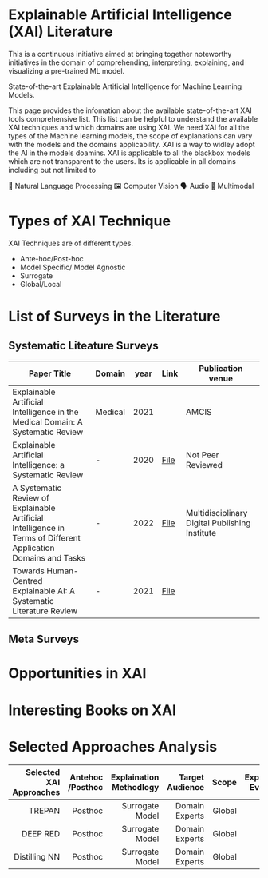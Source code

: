 
# Explainable Artificial Intelligence (XAI) Literature

This is a continuous initiative aimed at bringing together noteworthy initiatives in the domain of comprehending, interpreting, explaining, and visualizing a pre-trained ML model. 

State-of-the-art Explainable Artificial Intelligence for Machine Learning Models.

This page provides the infomation about the available state-of-the-art XAI tools comprehensive list. This list can be helpful to understand the available XAI techniques and which domains are using XAI. We need XAI for all the types of the Machine learning models, the scope of explanations can vary with the models and the domains applicability. XAI is a way to widley adopt the AI in the models  doamins. XAI is applicable to all the blackbox models which are not transparent to the users. Its is applicable in all domains including but not limited to 


📝 Natural Language Processing
🖼️ Computer Vision
🗣️ Audio
🐙 Multimodal

# Types of XAI Technique
XAI Techniques are of different types.
* Ante-hoc/Post-hoc
* Model Specific/ Model Agnostic
* Surrogate
* Global/Local

# List of Surveys in the Literature
## Systematic Liteature Surveys
| Paper Title | Domain | year | Link| Publication venue|
|---|---|---|---|---|
|Explainable Artificial Intelligence in the Medical Domain: A Systematic Review| Medical |2021||AMCIS|
|Explainable Artificial Intelligence: a Systematic Review |-|2020|[File](http://arxiv.org/abs/2006.00093)|Not Peer Reviewed|
|A Systematic Review of Explainable Artificial Intelligence in Terms of Different Application Domains and Tasks|-|2022|[File](https://www.mdpi.com/2076-3417/12/3/1353)|Multidisciplinary Digital Publishing Institute|
|Towards Human-Centred Explainable AI: A Systematic Literature Review|-|2021|[File]()||

## Meta Surveys


# Opportunities in XAI

# Interesting Books on XAI 

# Selected Approaches Analysis

|Selected XAI Approaches   | Antehoc /Posthoc  | Explaination Methodlogy    | Target Audience       | Scope            | Explanation Evaluation  | Target Box   | Data Driven /Knowledge Driven|
|-------------:|---------:|---------------:|--------------:|-----------:|------------:|------:|----------:| 
|     TREPAN   | Posthoc  | Surrogate Model| Domain Experts| Global     | No          | NN    | Data-Driven|
|     DEEP RED | Posthoc  | Surrogate Model| Domain Experts| Global     | No          | NN    | Data-Driven|
| Distilling NN| Posthoc  | Surrogate Model| Domain Experts| Global     | No          | NN    | Data-Driven|


